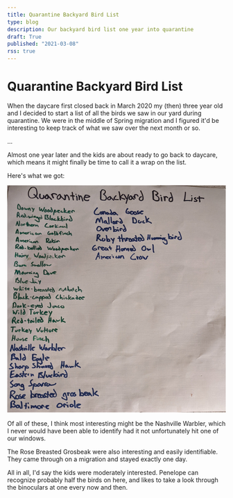 ```yaml
---
title: Quarantine Backyard Bird List
type: blog
description: Our backyard bird list one year into quarantine
draft: True
published: "2021-03-08"
rss: true
---
```


# Quarantine Backyard Bird List

When the daycare first closed back in March 2020 my (then) three year old and I
decided to start a list of all the birds we saw in our yard during quarantine.
We were in the middle of Spring migration and I figured it'd be interesting to
keep track of what we saw over the next month or so.

...

Almost one year later and the kids are about ready to go back to daycare, which
means it might finally be time to call it a wrap on the list.

Here's what we got:

![Quarantine Backyard Bird List](/images/bird-list.jpg)

Of all of these, I think most interesting might be the Nashville Warbler, which
I never would have been able to identify had it not unfortunately hit one of
our windows.

The Rose Breasted Grosbeak were also interesting and easily identifiable. They
came through on a migration and stayed exactly one day.

All in all, I'd say the kids were moderately interested. Penelope can recognize
probably half the birds on here, and likes to take a look through the
binoculars at one every now and then.

